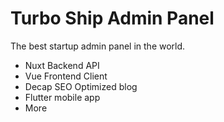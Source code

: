 # Turbo Ship Admin Panel

The best startup admin panel in the world.

- Nuxt Backend API
- Vue Frontend Client
- Decap SEO Optimized blog
- Flutter mobile app
- More

